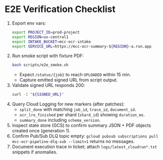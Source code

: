 # E2E Verification Checklist

1. Export env vars:
   ```bash
   export PROJECT_ID=prod-project
   export REGION=us-central1
   export INTAKE_BUCKET=mcc-ocr-intake
   export SERVICE_URL=https://mcc-ocr-summary-${REGION}-a.run.app
   ```
2. Run smoke script with fixture PDF:
   ```bash
   bash scripts/e2e_smoke.sh
   ```
   - Expect `/status/{job}` to reach `UPLOADED` within 15 min.
   - Capture emitted signed URL from script output.
3. Validate signed URL responds 200:
   ```bash
   curl -I "${SIGNED_URL}"
   ```
4. Query Cloud Logging for new markers (after patches):
   - `split_done` with matching `job_id`, `trace_id`, `document_id`.
   - `ocr_lro_finished` per shard (`shard_id`) showing `duration_ms`.
   - `summary_done` including `schema_version`.
5. Inspect state store (GCS) to confirm summary JSON + PDF objects created once (generation 1).
6. Confirm Pub/Sub DLQ topic empty: `gcloud pubsub subscriptions pull mcc-ocr-pipeline-dlq-sub --limit=1` returns no messages.
7. Document execution trace in ticket; attach `logs/latest_cloudrun*.txt` snippets if anomalies.
